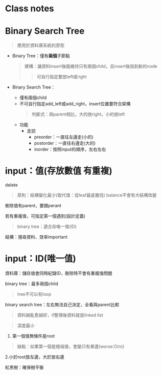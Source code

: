 
# Class notes


# Binary Search Tree
 > 應用於資料庫系統的原型
 
- Binary Tree：僅有**兩個**子節點
  > 建構：讓資料insert後能維持只有兩個child，且insert後指到新的node
  >> 可自行指定要放left或right
  
- Binary Search Tree：
   - 僅有兩個child
   - 不可自行指定add_left或add_right，insert位置要符合架構
      > 判斷式：與parent相比，大的放right，小的放left
   - 功能
      - 走訪
         - preorder：一直往左邊走(小的)
         - postorder：一直往右邊走(大的)
         - inorder：按照input的順序，左右左右

# input：值(存放數值 有重複)
delete
 > 原則：結構變化最少(取代值：從leaf最底層找)
 balance不會有大結構改變
 
 刪除值有parent，要跟perant
 
 若有重複值，可指定第一個遇到(設計定義)
 > binary tree：適合存唯一值(ID)

結構：搜尋資料、效率important


# input：ID(唯一值)
資料庫：儲存值會同時紀錄ID，刪除時不會有重複值問題


binary tree：最多兩個child
> tree不可以有loop

binary search tree：左右無法自己決定，全看與parent比較
>資料越亂愈越好，if整理後資料就是linked list

> 深度最小

1. 第一個值無條件是root
> 缺點：如果第一個是極端值，會變只有單邊(worse:O(n))

2.小於root放左邊，大於放右邊


紅黑樹：確保樹平衡
